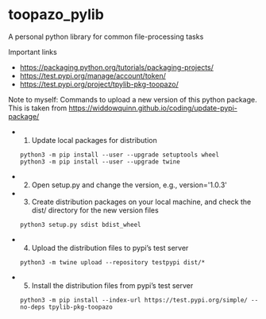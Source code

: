 # toopazo_pylib
A personal python library for common file-processing tasks

Important links
- https://packaging.python.org/tutorials/packaging-projects/
- https://test.pypi.org/manage/account/token/
- https://test.pypi.org/project/tpylib-pkg-toopazo/

Note to myself: Commands to upload a new version of this python package. 
This is taken from https://widdowquinn.github.io/coding/update-pypi-package/

- 1) Update local packages for distribution
    ```
    python3 -m pip install --user --upgrade setuptools wheel
    python3 -m pip install --user --upgrade twine 
    ```
- 2) Open setup.py and change the version, e.g., version='1.0.3'
- 3) Create distribution packages on your local machine, and check the dist/ directory for the new version files
    ```
    python3 setup.py sdist bdist_wheel
    ```
- 4) Upload the distribution files to pypi’s test server
    ```
    python3 -m twine upload --repository testpypi dist/*
    ```
- 5) Install the distribution files from pypi’s test server
    ```
    python3 -m pip install --index-url https://test.pypi.org/simple/ --no-deps tpylib-pkg-toopazo
    ```



